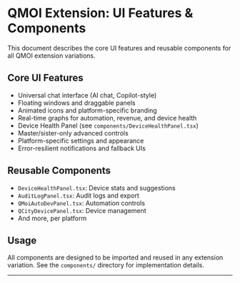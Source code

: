 # QMOI Extension: UI Features & Components

This document describes the core UI features and reusable components for all QMOI extension variations.

## Core UI Features
- Universal chat interface (AI chat, Copilot-style)
- Floating windows and draggable panels
- Animated icons and platform-specific branding
- Real-time graphs for automation, revenue, and device health
- Device Health Panel (see `components/DeviceHealthPanel.tsx`)
- Master/sister-only advanced controls
- Platform-specific settings and appearance
- Error-resilient notifications and fallback UIs

## Reusable Components
- `DeviceHealthPanel.tsx`: Device stats and suggestions
- `AuditLogPanel.tsx`: Audit logs and export
- `QMoiAutoDevPanel.tsx`: Automation controls
- `QCityDevicePanel.tsx`: Device management
- And more, per platform

## Usage
All components are designed to be imported and reused in any extension variation. See the `components/` directory for implementation details.

---
